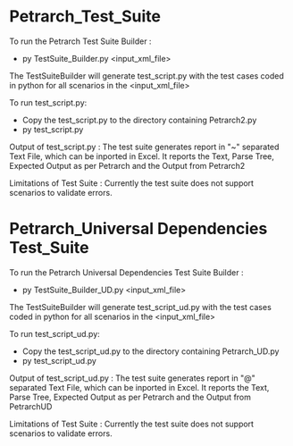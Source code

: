# Petrarch_Test_Suite
To run the Petrarch Test Suite Builder :
- py TestSuite_Builder.py <input_xml_file>

The TestSuiteBuilder will generate test_script.py with the test cases coded in python for all scenarios in the <input_xml_file>

To run test_script.py:
- Copy the test_script.py to the directory containing Petrarch2.py
- py test_script.py

Output of test_script.py :
The test suite generates report in "~" separated Text File, which can be inported in Excel. It reports the Text,  Parse Tree, Expected Output as per Petrarch and the Output from Petrarch2

Limitations of Test Suite :
Currently the test suite does  not support scenarios to validate errors.

# Petrarch_Universal Dependencies Test_Suite
To run the Petrarch Universal Dependencies Test Suite Builder :
- py TestSuite_Builder_UD.py <input_xml_file>

The TestSuiteBuilder will generate test_script_ud.py with the test cases coded in python for all scenarios in the <input_xml_file>

To run test_script_ud.py:
- Copy the test_script_ud.py to the directory containing Petrarch_UD.py
- py test_script_ud.py

Output of test_script_ud.py :
The test suite generates report in "@" separated Text File, which can be inported in Excel. It reports the Text,  Parse Tree, Expected Output as per Petrarch and the Output from PetrarchUD

Limitations of Test Suite :
Currently the test suite does  not support scenarios to validate errors.
